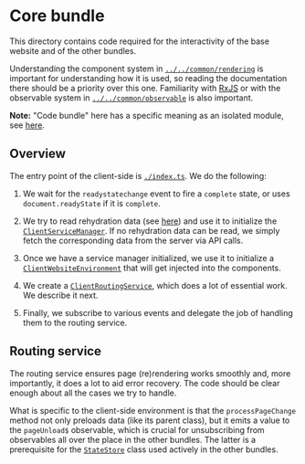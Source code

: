 # Core bundle

This directory contains code required for the interactivity of the base website and of the other bundles.

Understanding the component system in [`../../common/rendering`](../../common/rendering) is important for understanding how it is used, so reading the documentation there should be a priority over this one. Familiarity with [RxJS](https://rxjs.dev/) or with the observable system in [`../../common/observable`](../../common/observable) is also important.

__Note:__ "Code bundle" here has a specific meaning as an isolated module, see [here](./build/#typescript).

## Overview

The entry point of the client-side is [`./index.ts`](./index.ts). We do the following:

1. We wait for the `readystatechange` event to fire a `complete` state, or uses `document.readyState` if it is `complete`.

2. We try to read rehydration data (see [here](../../server#rehydration)) and use it to initialize the [`ClientServiceManager`](./services/manager.ts). If no rehydration data can be read, we simply fetch the corresponding data from the server via API calls.

3. Once we have a service manager initialized, we use it to initialize a [`ClientWebsiteEnvironment`](./environment.ts) that will get injected into the components.

4. We create a [`ClientRoutingService`](./routing_service.ts), which does a lot of essential work. We describe it next.

5. Finally, we subscribe to various events and delegate the job of handling them to the routing service.

## Routing service

The routing service ensures page (re)rendering works smoothly and, more importantly, it does a lot to aid error recovery. The code should be clear enough about all the cases we try to handle.

What is specific to the client-side environment is that the `processPageChange` method not only preloads data (like its parent class), but it emits a value to the `pageUnload$` observable, which is crucial for unsubscribing from observables all over the place in the other bundles. The latter is a prerequisite for the [`StateStore`](../../common/support/state_store.ts) class used actively in the other bundles.
